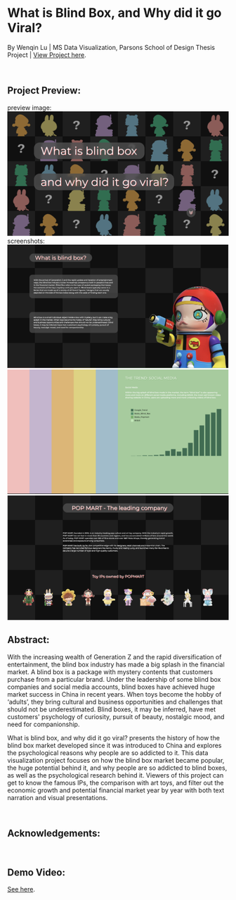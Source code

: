 # What is Blind Box, and Why did it go Viral?
By Wenqin Lu | MS Data Visualization, Parsons School of Design Thesis Project | [View Project here](https://kanodesu.github.io/Thesis/app/).



<br>


## Project Preview: 
preview image:
![sketch1](https://github.com/kanodesu/Thesis/blob/main/preview.png "sketch1")
screenshots:
![sketch1](https://github.com/kanodesu/Thesis/blob/main/2.png "sketch1")
![sketch1](https://github.com/kanodesu/Thesis/blob/main/4.png "sketch1")
![sketch1](https://github.com/kanodesu/Thesis/blob/main/5.png "sketch1")


## Abstract:
With the increasing wealth of Generation Z and the rapid diversification of entertainment, the blind box industry has made a big splash in the financial market. A blind box is a package with mystery contents that customers purchase from a particular brand. Under the leadership of some blind box companies and social media accounts, blind boxes have achieved huge market success in China in recent years. When toys become the hobby of ‘adults’, they bring cultural and business opportunities and challenges that should not be underestimated. Blind boxes, it may be inferred, have met customers' psychology of curiosity, pursuit of beauty, nostalgic mood, and need for companionship.

What is blind box, and why did it go viral? presents the history of how the blind box market developed since it was introduced to China and explores the psychological reasons why people are so addicted to it. This data visualization project focuses on how the blind box market became popular, the huge potential behind it, and why people are so addicted to blind boxes, as well as the psychological research behind it. Viewers of this project can get to know the famous IPs, the comparison with art toys, and filter out the economic growth and potential financial market year by year with both text narration and visual presentations.

<br>

## Acknowledgements:
<br>

## Demo Video:
[See here](https://github.com/kanodesu/Thesis/blob/main/demo.mp4).


